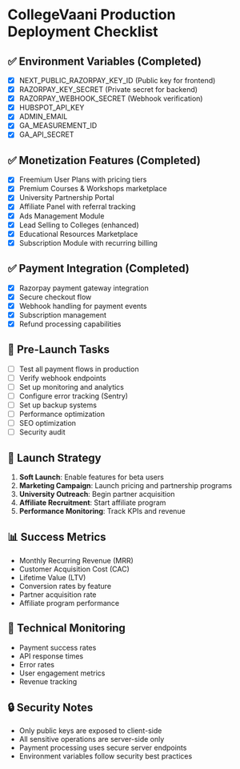 # CollegeVaani Production Deployment Checklist

## ✅ Environment Variables (Completed)
- [x] NEXT_PUBLIC_RAZORPAY_KEY_ID (Public key for frontend)
- [x] RAZORPAY_KEY_SECRET (Private secret for backend)
- [x] RAZORPAY_WEBHOOK_SECRET (Webhook verification)
- [x] HUBSPOT_API_KEY
- [x] ADMIN_EMAIL
- [x] GA_MEASUREMENT_ID
- [x] GA_API_SECRET

## ✅ Monetization Features (Completed)
- [x] Freemium User Plans with pricing tiers
- [x] Premium Courses & Workshops marketplace
- [x] University Partnership Portal
- [x] Affiliate Panel with referral tracking
- [x] Ads Management Module
- [x] Lead Selling to Colleges (enhanced)
- [x] Educational Resources Marketplace
- [x] Subscription Module with recurring billing

## ✅ Payment Integration (Completed)
- [x] Razorpay payment gateway integration
- [x] Secure checkout flow
- [x] Webhook handling for payment events
- [x] Subscription management
- [x] Refund processing capabilities

## 🔄 Pre-Launch Tasks
- [ ] Test all payment flows in production
- [ ] Verify webhook endpoints
- [ ] Set up monitoring and analytics
- [ ] Configure error tracking (Sentry)
- [ ] Set up backup systems
- [ ] Performance optimization
- [ ] SEO optimization
- [ ] Security audit

## 🚀 Launch Strategy
1. **Soft Launch**: Enable features for beta users
2. **Marketing Campaign**: Launch pricing and partnership programs
3. **University Outreach**: Begin partner acquisition
4. **Affiliate Recruitment**: Start affiliate program
5. **Performance Monitoring**: Track KPIs and revenue

## 📊 Success Metrics
- Monthly Recurring Revenue (MRR)
- Customer Acquisition Cost (CAC)
- Lifetime Value (LTV)
- Conversion rates by feature
- Partner acquisition rate
- Affiliate program performance

## 🔧 Technical Monitoring
- Payment success rates
- API response times
- Error rates
- User engagement metrics
- Revenue tracking

## 🔒 Security Notes
- Only public keys are exposed to client-side
- All sensitive operations are server-side only
- Payment processing uses secure server endpoints
- Environment variables follow security best practices
